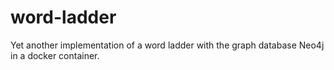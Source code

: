 # word-ladder
Yet another implementation of a word ladder with the graph database Neo4j in a docker container.
